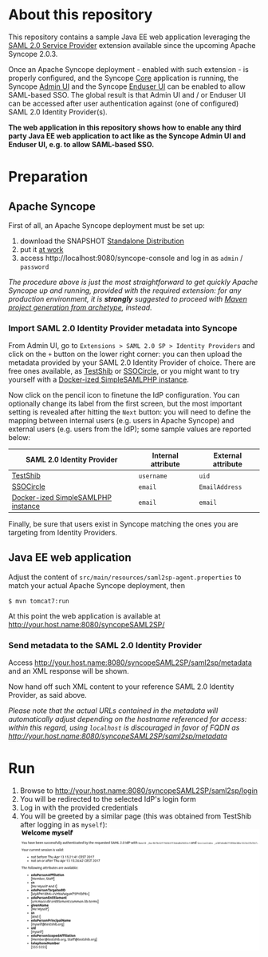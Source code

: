 # About this repository

This repository contains a sample Java EE web application leveraging the [SAML 2.0 Service Provider](https://ci.apache.org/projects/syncope/reference-guide.html#saml-2-0-service-provider) extension available since the upcoming Apache Syncope 2.0.3.

Once an Apache Syncope deployment - enabled with such extension - is properly configured, and the Syncope [Core](http://syncope.apache.org/docs/reference-guide.html#core) application is running, the Syncope [Admin UI](http://syncope.apache.org/docs/reference-guide.html#admin-console-component) and the Syncope [Enduser UI](http://syncope.apache.org/docs/reference-guide.html#enduser-component) can be enabled to allow SAML-based SSO.
The global result is that Admin UI and / or Enduser UI can be accessed after user authentication against (one of configured) SAML 2.0 Identity Provider(s).

**The web application in this repository shows how to enable any third party Java EE web application to act like as the Syncope Admin UI and Enduser UI, e.g. to allow SAML-based SSO.**

# Preparation

## Apache Syncope

First of all, an Apache Syncope deployment must be set up:

1. download the SNAPSHOT [Standalone Distribution](https://repository.apache.org/content/groups/snapshots/org/apache/syncope/syncope-standalone/2.0.3-SNAPSHOT/syncope-standalone-2.0.3-20170413.120848-103-distribution.zip)
1. put it [at work](http://syncope.apache.org/docs/getting-started.html#standalone)
1. access http://localhost:9080/syncope-console and log in as `admin` / `password`

_The procedure above is just the most straightforward to get quickly Apache Syncope up and running, provided with the required extension: for any production environment, it is **strongly** suggested to proceed with [Maven project generation from archetype](http://syncope.apache.org/docs/getting-started.html#maven-project), instead._

### Import SAML 2.0 Identity Provider metadata into Syncope

From Admin UI, go to `Extensions > SAML 2.0 SP > Identity Providers` and click on the `+` button on the lower right corner: you can then upload the metadata provided by your SAML 2.0 Identity Provider of choice.
There are free ones available, as [TestShib](https://www.testshib.org/) or [SSOCircle](https://www.ssocircle.com), or you might want to try yourself with a [Docker-ized SimpleSAMLPHP instance](https://hub.docker.com/r/kristophjunge/test-saml-idp/).

Now click on the pencil icon to finetune the IdP configuration. You can optionally change its label from the first screen, but the most important setting is revealed after hitting the `Next` button: you will need to define the mapping between internal users (e.g. users in Apache Syncope) and external users (e.g. users from the IdP); some sample values are reported below:

SAML 2.0 Identity Provider | Internal attribute | External attribute
--- | --- | ---
[TestShib](https://www.testshib.org/) | `username` | `uid`
[SSOCircle](https://www.ssocircle.com) | `email` | `EmailAddress`
[Docker-ized SimpleSAMLPHP instance](https://hub.docker.com/r/kristophjunge/test-saml-idp/) | `email` | `email`

Finally, be sure that users exist in Syncope matching the ones you are targeting from Identity Providers.

## Java EE web application

Adjust the content of `src/main/resources/saml2sp-agent.properties` to match your actual Apache Syncope deployment, then

```
$ mvn tomcat7:run
```
At this point the web application is available at http://your.host.name:8080/syncopeSAML2SP/

### Send metadata to the SAML 2.0 Identity Provider

Access http://your.host.name:8080/syncopeSAML2SP/saml2sp/metadata and an XML response will be shown.

Now hand off such XML content to your reference SAML 2.0 Identity Provider, as said above.

_Please note that the actual URLs contained in the metadata will automatically adjust depending on the hostname referenced for access: within this regard, using `localhost` is discouraged in favor of FQDN as http://your.host.name:8080/syncopeSAML2SP/saml2sp/metadata_

# Run

1. Browse to http://your.host.name:8080/syncopeSAML2SP/saml2sp/login
1. You will be redirected to the selected IdP's login form
1. Log in with the provided credentials
1. You will be greeted by a similar page (this was obtained from TestShib after logging in as `myself`): ![GitHub Logo](/images/TestShib.png)
